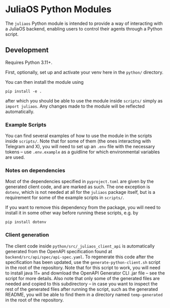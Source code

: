 # JuliaOS Python Modules

The `juliaos` Python module is intended to provide a way of interacting with a JuliaOS backend, enabling users to control their agents through a Python script.

## Development

Requires Python 3.11+.

First, optionally, set up and activate your venv here in the `python/` directory.

You can then install the module using

```
pip install -e .
```

after which you should be able to use the module inside `scripts/` simply as `import juliaos`. Any changes made to the module will be reflected automatically.

### Example Scripts

You can find several examples of how to use the module in the scripts inside `scripts/`. Note that for some of them (the ones interacting with Telegram and X), you will need to set up an `.env` file with the necessary tokens &ndash; use `.env.example` as a guidline for which environmental variables are used.

### Notes on dependencies

Most of the dependencies specified in `pyproject.toml` are given by the generated client code, and are marked as such. The one exception is `dotenv`, which is not needed at all for the `juliaos` package itself, but is a requirement for some of the example scripts in `scripts/`.

If you want to remove this dependency from the package, you will need to install it in some other way before running these scripts, e.g. by

```
pip install dotenv
```

### Client generation

The client code inside `python/src/_juliaos_client_api` is automatically generated from the OpenAPI specification found at `backend/src/api/spec/api-spec.yaml`. To regenerate this code after the specification has been updated, use the `generate-python-client.sh` script in the root of the repository. Note that for this script to work, you will need to install java 11+ and download the OpenAPI Generator CLI .jar file &ndash; see the script for more details. Also note that only some of the generated files are needed and copied to this subdirectory &ndash; in case you want to inspect the rest of the generated files after running the script, such as the generated README, you will be able to find them in a directory named `temp-generated` in the root of the repository.